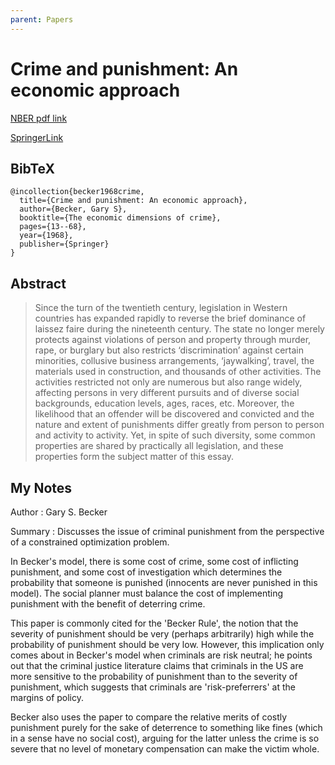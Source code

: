 ```yaml
---
parent: Papers
---
```


# Crime and punishment: An economic approach

[NBER pdf link](https://www.nber.org/system/files/chapters/c3625/c3625.pdf)

[SpringerLink](https://link.springer.com/chapter/10.1007/978-1-349-62853-7_2)

## BibTeX
```
@incollection{becker1968crime,
  title={Crime and punishment: An economic approach},
  author={Becker, Gary S},
  booktitle={The economic dimensions of crime},
  pages={13--68},
  year={1968},
  publisher={Springer}
}

```

## Abstract

> Since the turn of the twentieth century, legislation in Western countries has expanded rapidly to reverse the brief dominance of laissez faire during the nineteenth century. The state no longer merely protects against violations of person and property through murder, rape, or burglary but also restricts ‘discrimination’ against certain minorities, collusive business arrangements, ‘jaywalking’, travel, the materials used in construction, and thousands of other activities. The activities restricted not only are numerous but also range widely, affecting persons in very different pursuits and of diverse social backgrounds, education levels, ages, races, etc. Moreover, the likelihood that an offender will be discovered and convicted and the nature and extent of punishments differ greatly from person to person and activity to activity. Yet, in spite of such diversity, some common properties are shared by practically all legislation, and these properties form the subject matter of this essay.


## My Notes

Author
: Gary S. Becker

Summary
: Discusses the issue of criminal punishment from the perspective of a constrained optimization problem.

In Becker's model, there is some cost of crime, some cost of inflicting punishment, and some cost of investigation which determines the probability that someone is punished (innocents are never punished in this model). The social planner must balance the cost of implementing punishment with the benefit of deterring crime.

This paper is commonly cited for the 'Becker Rule', the notion that the severity of punishment should be very (perhaps arbitrarily) high while the probability of punishment should be very low. However, this implication only comes about in Becker's model when criminals are risk neutral; he points out that the criminal justice literature claims that criminals in the US are more sensitive to the probability of punishment than to the severity of punishment, which suggests that criminals are 'risk-preferrers' at the margins of policy. 

Becker also uses the paper to compare the relative merits of costly punishment purely for the sake of deterrence to something like fines (which in a sense have no social cost), arguing for the latter unless the crime is so severe that no level of monetary compensation can make the victim whole.